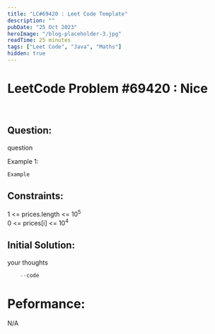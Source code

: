 ```yaml
---
title: "LC#69420 : Leet Code Template"
description: ""
pubDate: "25 Oct 2023"
heroImage: "/blog-placeholder-3.jpg"
readTime: 25 minutes
tags: ["Leet Code", "Java", "Maths"]
hidden: true
---
```


# <b> LeetCode Problem #69420 : Nice</b>

<br>

## Question: <br/>

<p class="pl-6">
    question
</p>
<p>
    Example 1:

    Example

</p>

## Constraints: <br/>

<p class="ml-6 bg-slate-300 rounded-md w-fit px-4">
1 <= prices.length <= 10<sup>5</sup> <br/>
0 <= prices[i] <= 10<sup>4</sup>
</p>

## Initial Solution:

<p class="pl-6">
    your thoughts
</p>

```java
    --code
```

# Peformance:

N/A